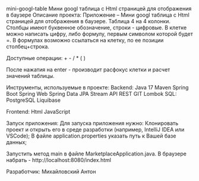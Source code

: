 mini-googl-table
Мини googl таблица c Html страницей для отображения в баузере Описание проекта: Приложение – Мини googl таблица c Html страницей для отображения в баузере. Таблица 4 на 4 колонки. Столбцы имеют буквенное обозначение, строки - цифровые. В клетке можно написать цифру, либо формулу, первым символом которой будет =. В формулах возможно ссылаться на клетку, по ее позиции столбец+строка.

Доступные операции: + - / * ( )

После нажатия на enter - производит расфокус клетки и расчет значений таблицы.

Инструменты, используемые в проекте: Backend: Java 17 Maven Spring Boot Spring Web Spring Data JPA Stream API REST GIT Lombok SQL: PostgreSQL Liquibase

Frontend: Html JavaScript

Запуск приложения: Для запуска приложения нужно: Клонировать проект и открыть его в среде разработки (например, IntelliJ IDEA или VSCode); В файле application.properties указать путь к Вашей базе данных;

Запустить метод main в файле MarketplaceApplication.java. В браузере набрать - http://localhost:8080/index.html

Разработчик: Михайловский Антон
